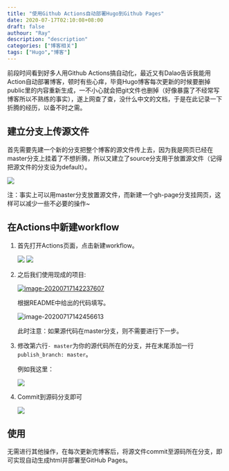 ```yaml
---
title: "使用Github Actions自动部署Hugo到Github Pages"
date: 2020-07-17T02:10:08+08:00
draft: false
authour: "Ray"
description: "description"
categories: ["博客相关"]
tags: ["Hugo","博客"]
---
```

前段时间看到好多人用Github Actions搞自动化，最近又有Dalao告诉我能用Action自动部署博客，顿时有些心痒，毕竟Hugo博客每次更新的时候要删掉public里的内容重新生成，一不小心就会把git文件也删掉（好像暴露了不经常写博客所以不熟练的事实），遂上网查了查，没什么中文的文档，于是在此记录一下折腾的经历，以备不时之需。

## 建立分支上传源文件

首先需要先建一个新的分支把整个博客的源文件传上去，因为我是网页已经在master分支上挂着了不想折腾，所以又建立了source分支用于放置源文件（记得把源文件的分支设为default）。

<img src="https://i.loli.net/2020/07/17/KPXEr1noR8DqwSv.png">

注：事实上可以用master分支放置源文件，而新建一个gh-page分支挂网页，这样可以减少一些不必要的操作~

## 在Actions中新建workflow

1. 首先打开Actions页面，点击新建workflow。

    <img src="https://i.loli.net/2020/07/17/9ZrvTxWMlX8pdQf.png">

    <img src="https://i.loli.net/2020/07/17/QGb4jmJesqyrXta.png">

2. 之后我们使用现成的项目:

    [![image-20200717142237607](https://i.loli.net/2020/07/17/IGAUmnKEV73eh8b.png)](https://github.com/peaceiris/actions-hugo)

    根据README中给出的代码填写。

    ![image-20200717142456613](https://i.loli.net/2020/07/17/F9exYaksP7TNbrz.png)

    此时注意：如果源代码在master分支，则不需要进行下一步。
    
3. 修改第六行`- master`为你的源代码所在的分支，并在末尾添加一行`publish_branch: master`。

    例如我这里：

    <img src="https://i.loli.net/2020/07/17/bIZhDCUzBGKqcay.png">

4. Commit到源码分支即可

   <img src="https://i.loli.net/2020/07/17/LbaptGHQTyNrc5P.png">

## 使用

无需进行其他操作，在每次更新完博客后，将源文件commit至源码所在分支，即可实现自动生成html并部署至GitHub Pages。